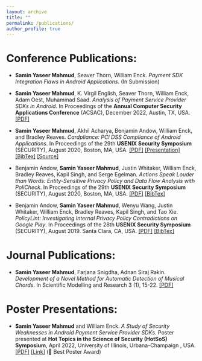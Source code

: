```yaml
---
layout: archive
title: ""
permalink: /publications/
author_profile: true
---
```


# Conference Publications:
- **Samin Yaseer Mahmud**, Seaver Thorn, William Enck. *Payment SDK Integration Flaws in Android Applications*. (In Submission) 

- **Samin Yaseer Mahmud**, K. Virgil English, Seaver Thorn, William Enck, Adam Oest, Muhammad Saad. *Analysis of Payment Service Provider SDKs in Android*. In Proceedings of the **Annual Computer Security Applications Conference** (ACSAC), December 2022, Austin, TX, USA. [\[PDF\]](https://saminmahmud.com/files/papers/acsac22-mahmud.pdf) 

- **Samin Yaseer Mahmud**, Akhil Acharya, Benjamin Andow, William Enck, and Bradley Reaves. *Cardpliance: PCI DSS Compliance of Android Applications*. In Proceedings of the 29th **USENIX Security Symposium** (SECURITY), August 2020, Boston, MA, USA. [\[PDF\]](http://saminmahmud.com/files/papers/sec20-mahmud.pdf) [\[Presentation\]](https://www.usenix.org/conference/usenixsecurity20/presentation/mahmud) [\[BibTex\]](https://www.usenix.org/biblio/export/bibtex/251522) [\[Source\]](https://github.com/wspr-ncsu/cardpliance) 

- Benjamin Andow, **Samin Yaseer Mahmud**, Justin Whitaker, William Enck, Bradley Reaves, Kapil Singh, and Serge Egelman. *Actions Speak Louder than Words: Entity-Sensitive Privacy Policy and Data Flow Analysis with PoliCheck*. In Proceedings of the 29th **USENIX Security Symposium** (SECURITY), August 2020, Boston, MA, USA. [\[PDF\]](http://saminmahmud.com/files/papers/sec20-andow.pdf) [\[BibTex\]](https://www.usenix.org/biblio/export/bibtex/247632)

- Benjamin Andow, **Samin Yaseer Mahmud**, Wenyu Wang, Justin Whitaker, William Enck, Bradley Reaves, Kapil Singh, and Tao Xie. *PolicyLint: Investigating Internal Privacy Policy Contradictions on Google Play*. In Proceedings of the 28th **USENIX Security Symposium** (SECURITY), August 2019. Santa Clara, CA, USA. [\[PDF\]](http://saminmahmud.com/files/papers/sec19-andow.pdf) [\[BibTex\]](https://www.usenix.org/biblio/export/bibtex/236198)

# Journal Publications:

- **Samin Yaseer Mahmud**, Farjana Snigdha, Adnan Siraj Rakin. *Development of a Novel Method for Automatic Detection of Musical Chords*. In Scientific Modelling and Research 3 (1), 15-22. [\[PDF\]](http://saminmahmud.com/files/papers/chords.pdf)

# Poster Presentations:

- **Samin Yaseer Mahmud** and William Enck. *A Study of Security Weaknesses in Android Payment Service Provider SDKs*. Poster presented at **Hot Topics in the Science of Security (HotSoS) Symposium**, April 2022, University of Illinois, Urbana-Champaign , USA. [\[PDF\]](https://cps-vo.org/node/82552) [\[Link\]](https://cps-vo.org/node/83066) (🥇 Best Poster Award)
